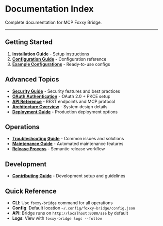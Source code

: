 # Documentation Index

Complete documentation for MCP Foxxy Bridge.

---

## Getting Started

1. **[Installation Guide](installation.md)** - Setup instructions
2. **[Configuration Guide](configuration.md)** - Configuration reference
3. **[Example Configurations](examples/README.md)** - Ready-to-use configs

## Advanced Topics

- **[Security Guide](security.md)** - Security features and best practices
- **[OAuth Authentication](oauth.md)** - OAuth 2.0 + PKCE setup
- **[API Reference](api.md)** - REST endpoints and MCP protocol
- **[Architecture Overview](architecture.md)** - System design details
- **[Deployment Guide](deployment.md)** - Production deployment options

## Operations

- **[Troubleshooting Guide](troubleshooting.md)** - Common issues and solutions
- **[Maintenance Guide](maintenance.md)** - Automated maintenance features
- **[Release Process](releasing.md)** - Semantic release workflow

## Development

- **[Contributing Guide](../CONTRIBUTING.md)** - Development setup and guidelines

## Quick Reference

- **CLI**: Use `foxxy-bridge` command for all operations
- **Config**: Default location `~/.config/foxxy-bridge/config.json`
- **API**: Bridge runs on `http://localhost:8080/sse` by default
- **Logs**: View with `foxxy-bridge logs --follow`
